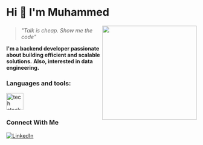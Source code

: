 <h1> Hi 👋 I'm Muhammed </h1>


<img align="right" height="250" src="https://media4.giphy.com/media/v1.Y2lkPTc5MGI3NjExZmt0NTR3cXJhOTRpZWI2cmEzcGZra3oya2hpanZ6M2pla3g1aDA4biZlcD12MV9pbnRlcm5hbF9naWZfYnlfaWQmY3Q9Zw/EqGGGbjjFltjG/giphy.gif" />

###

<p align="left">
      <blockquote>
  <i>"Talk is cheap. Show me the code"</i>      
      </blockquote>
<b>I'm a backend developer passionate about building efficient and scalable solutions.</b>
  <b> Also, interested in data engineering. </b>
</p>

###
<h3 align="left"> Languages and tools:</h3>
<div align="left">
  <img src="https://skillicons.dev/icons?i=go,postgres,postman,typescript" height="45" alt="tech stack" />
</div>



###
<h3 align="left"> Connect With Me</h3>
<div align="left">
  <a href="https://www.linkedin.com/in/muhammedkucukaslandev/" target="_blank">
    <img src="https://custom-icon-badges.demolab.com/badge/LinkedIn-0A66C2?logo=linkedin-white&logoColor=fff" alt="LinkedIn" />
  </a>
</div>

